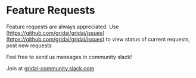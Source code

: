 # Feature Requests

Feature requests are always appreciated. Use [https://github.com/gridai/gridai/issues](https://github.com/gridai/gridai/issues) to view status of current requests, post new requests

Feel free to send us messages in community slack!

Join at [gridai-community.slack.com ](https://join.slack.com/t/gridai-community/shared_invite/zt-ozqiwuif-UYK6rZGVmTTpMfPcVSdicg)  


